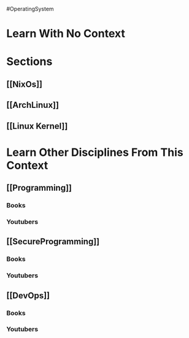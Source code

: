 #OperatingSystem
# Learn With No Context 
# Sections
## [[NixOs]]
## [[ArchLinux]]
## [[Linux Kernel]]
# Learn Other Disciplines From This Context
## [[Programming]]
### Books
### Youtubers
## [[SecureProgramming]]
### Books
### Youtubers
## [[DevOps]]
### Books
### Youtubers